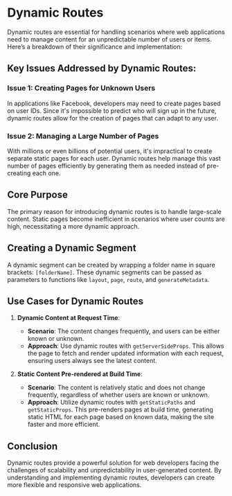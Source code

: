 # Dynamic Routes

Dynamic routes are essential for handling scenarios where web applications need to manage content for an unpredictable number of users or items. Here’s a breakdown of their significance and implementation:

## Key Issues Addressed by Dynamic Routes:

### Issue 1: Creating Pages for Unknown Users

In applications like Facebook, developers may need to create pages based on user IDs. Since it's impossible to predict who will sign up in the future, dynamic routes allow for the creation of pages that can adapt to any user.

### Issue 2: Managing a Large Number of Pages

With millions or even billions of potential users, it's impractical to create separate static pages for each user. Dynamic routes help manage this vast number of pages efficiently by generating them as needed instead of pre-creating each one.

## Core Purpose

The primary reason for introducing dynamic routes is to handle large-scale content. Static pages become inefficient in scenarios where user counts are high, necessitating a more dynamic approach.

## Creating a Dynamic Segment

A dynamic segment can be created by wrapping a folder name in square brackets: `[folderName]`. These dynamic segments can be passed as parameters to functions like `layout`, `page`, `route`, and `generateMetadata`.

## Use Cases for Dynamic Routes

1. **Dynamic Content at Request Time**:

   - **Scenario**: The content changes frequently, and users can be either known or unknown.
   - **Approach**: Use dynamic routes with `getServerSideProps`. This allows the page to fetch and render updated information with each request, ensuring users always see the latest content.

2. **Static Content Pre-rendered at Build Time**:
   - **Scenario**: The content is relatively static and does not change frequently, regardless of whether users are known or unknown.
   - **Approach**: Utilize dynamic routes with `getStaticPaths` and `getStaticProps`. This pre-renders pages at build time, generating static HTML for each page based on known data, making the site faster and more efficient.

## Conclusion

Dynamic routes provide a powerful solution for web developers facing the challenges of scalability and unpredictability in user-generated content. By understanding and implementing dynamic routes, developers can create more flexible and responsive web applications.
